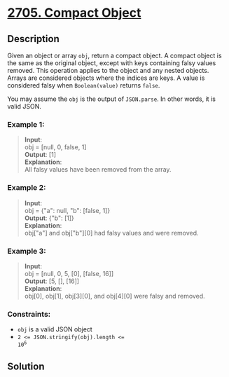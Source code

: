 # [2705. Compact Object][title]

## Description
Given an object or array `obj`, return a compact object. A compact object is the same as the original object, except with keys containing falsy values removed. This operation applies to the object and any nested objects. Arrays are considered objects where the indices are keys. A value is considered falsy when `Boolean(value)` returns `false`.

You may assume the `obj` is the output of `JSON.parse`. In other words, it is valid JSON.

 

### Example 1:    
>  __Input__:     
   obj = [null, 0, false, 1]                 
   __Output__:  [1]     
   __Explanation__:     
   All falsy values have been removed from the array.            
 
### Example 2:    
>  __Input__:     
   obj = {"a": null, "b": [false, 1]}              
   __Output__:  {"b": [1]}         
   __Explanation__:     
   obj["a"] and obj["b"][0] had falsy values and were removed.         
   
### Example 3:    
>  __Input__:     
   obj = [null, 0, 5, [0], [false, 16]]                    
   __Output__:   [5, [], [16]]            
   __Explanation__:     
   obj[0], obj[1], obj[3][0], and obj[4][0] were falsy and removed.            

### Constraints:
- `obj` is a valid JSON object
- <code>2 <= JSON.stringify(obj).length <= 10<sup>6</sup></code>

## Solution

```

```

[title]: https://leetcode.com/problems/memoize/